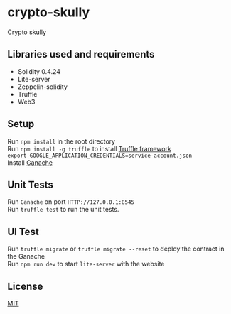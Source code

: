 # crypto-skully
Crypto skully 

## Libraries used and requirements
- Solidity 0.4.24
- Lite-server
- Zeppelin-solidity
- Truffle
- Web3


## Setup
Run `npm install` in the root directory  
Run `npm install -g truffle` to install [Truffle framework](http://truffleframework.com/docs/getting_started/installation) </br>
`export GOOGLE_APPLICATION_CREDENTIALS=service-account.json`  
Install [Ganache](https://truffleframework.com/ganache)  

## Unit Tests
Run `Ganache` on port `HTTP://127.0.0.1:8545`  
Run `truffle test` to run the unit tests.  

## UI Test
Run `truffle migrate` or `truffle migrate --reset` to deploy the contract in the Ganache  
Run `npm run dev` to start `lite-server` with the website  

    
## License

[MIT](LICENSE)
